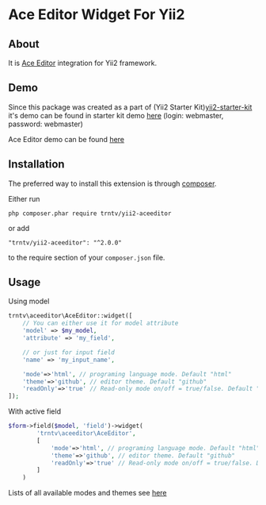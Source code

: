 Ace Editor Widget For Yii2
=======================

About
-----
It is [Ace Editor](https://ace.c9.io/#nav=about) integration for Yii2 framework.

Demo
----
Since this package was created as a part of (Yii2 Starter Kit)[yii2-starter-kit](https://github.com/trntv/yii2-starter-kit) it's demo can be found in starter kit demo [here](http://backend.yii2-starter-kit.terentev.net/widget-menu/create) (login: webmaster, password: webmaster)

Ace Editor demo can be found [here](https://ace.c9.io/#ace_editor_demo=&nav=about)

Installation
------------

The preferred way to install this extension is through [composer](http://getcomposer.org/download/).

Either run

```
php composer.phar require trntv/yii2-aceeditor
```

or add

```
"trntv/yii2-aceeditor": "^2.0.0"
```

to the require section of your `composer.json` file.

Usage
-----------------------

Using model

```php
trntv\aceeditor\AceEditor::widget([
	// You can either use it for model attribute
	'model' => $my_model,
	'attribute' => 'my_field',

	// or just for input field
	'name' => 'my_input_name',

    'mode'=>'html', // programing language mode. Default "html"
    'theme'=>'github', // editor theme. Default "github"
    'readOnly'=>'true' // Read-only mode on/off = true/false. Default "false"
]);
```

With active field

```php
$form->field($model, 'field')->widget(
        'trntv\aceeditor\AceEditor',
        [
            'mode'=>'html', // programing language mode. Default "html"
            'theme'=>'github', // editor theme. Default "github"
            'readOnly'=>'true' // Read-only mode on/off = true/false. Default "false"
        ]
    )
```
Lists of all available modes and themes see [here](https://github.com/ajaxorg/ace)
